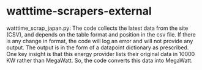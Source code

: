 # watttime-scrapers-external

watttime_scrap_japan.py: The code collects the latest data from the site (CSV), and depends on the table format and position in the csv file. If there is any change in format, the code will log an error and will not provide any output. The output is in the form of a datapoint dictionary as prescribed.
One key insight is that this energy provider lists their original data in 10000 KW rather than MegaWatt. So, the code converts this data into MegaWatt.

